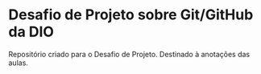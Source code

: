 # Desafio de Projeto sobre Git/GitHub da DIO
Repositório criado para o Desafio de Projeto. Destinado à anotações das aulas.
